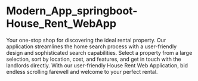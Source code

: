 # Modern_App_springboot-House_Rent_WebApp
Your one-stop shop for discovering the ideal rental property. Our application streamlines the home search process with a user-friendly design and sophisticated search capabilities. Select a property from a large selection, sort by location, cost, and features, and get in touch with the landlords directly. With our user-friendly House Rent Web Application, bid endless scrolling farewell and welcome to your perfect rental.
